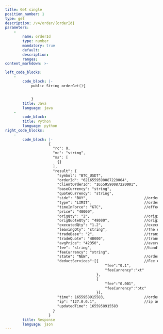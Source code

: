 ```yaml
---
title: Get single 
position_number: 1
type: get
description: /v4/order/{orderId}
parameters:
    -
        name: orderId
        type: number
        mandatory: true
        default:
        description: 
        ranges:
content_markdown: >-

left_code_blocks:
    -
        code_block: |-
            public String orderGet(){


            }
        title: Java
        language: java
    -
        code_block:
        title: Python
        language: python
right_code_blocks:
    -
        code_block: |-
                    {
                      "rc": 0,
                      "mc": "string",
                      "ma": [
                        {}
                      ],
                      "result": {
                        "symbol": "BTC_USDT",   
                        "orderId": "6216559590087220004",  
                        "clientOrderId": "16559590087220001",  
                        "baseCurrency": "string",   
                        "quoteCurrency": "string",   
                        "side": "BUY",                          //order side:BUY,SELL
                        "type": "LIMIT",                        //order type  LIMIT,MARKET 
                        "timeInForce": "GTC",                   //effective way:GTC,IOC,FOK,GTX
                        "price": "40000",   
                        "origQty": "2",                         //original quantity
                        "origQuoteQty": "48000",                //original amount
                        "executedQty": "1.2",                   //executed quantity
                        "leavingQty": "string",                 //The quantity to be executed (if the order is cancelled or the order is rejected, the value is 0)
                        "tradeBase": "2",                       //transaction quantity
                        "tradeQuote": "48000",                  //transaction amount
                        "avgPrice": "42350",                    //average transaction price
                        "fee": "string",                        //handling fee
                        "feeCurrency": "string",   
                        "state": "NEW",                         //order stat NEW,PARTIALLY_FILLED,FILLED,CANCELED,REJECTED,EXPIRED
                        "deductServices":[{                     //Fee deduction list (if set AZ deduction fee and the deduction occurs, use this field to represent the trade fee. Otherwise, use the original fee and feeCurrency fields to represent the trade fee). 
                                              "fee":"0.1",     
                                              "feeCurrency":"xt"
                                          },
                                          {   
                                              "fee":"0.001",
                                              "feeCurrency":"btc"
                                          }],
                        "time": 1655958915583,                  //order time
                        "ip": "127.0.0.1",                      //ip address
                        "updatedTime": 1655958915583  
                      }
                    }
        title: Response
        language: json
---
```

